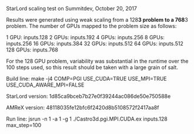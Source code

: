 StarLord scaling test on Summitdev, October 20, 2017

Results were generated using weak scaling from a 128**3 problem
to a 768**3 problem. The number of GPUs mapped to the problem size as follows:

1 GPU: inputs.128
2 GPUs: inputs.192
4 GPUs: inputs.256
8 GPUs: inputs.256
16 GPUs: inputs.384
32 GPUs: inputs.512
64 GPUs: inputs.512
128 GPUs: inputs.768

For the 128 GPU problem, variability was substantial in the runtime
over the 100 steps used, so this result should be taken with a large
grain of salt.

Build line:
make -j4 COMP=PGI USE_CUDA=TRUE USE_MPI=TRUE USE_CUDA_AWARE_MPI=FALSE

StarLord version:
1d85ca9bceb7b27e0f39244ac086de50e750588e

AMReX version:
48118035fe12bfc6f2420d8b5108572f2417aa8f

Run line:
jsrun -n 1 -a 1 -g 1 ./Castro3d.pgi.MPI.CUDA.ex inputs.128 max_step=100
